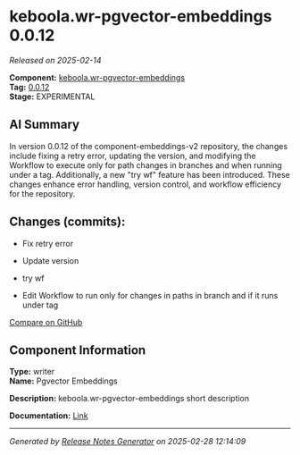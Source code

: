 # keboola.wr-pgvector-embeddings 0.0.12

_Released on 2025-02-14_

**Component:** [keboola.wr-pgvector-embeddings](https://github.com/keboola/component-embeddings-v2)  
**Tag:** [0.0.12](https://github.com/keboola/component-embeddings-v2/releases/tag/0.0.12)  
**Stage:** EXPERIMENTAL  


## AI Summary
In version 0.0.12 of the component-embeddings-v2 repository, the changes include fixing a retry error, updating the version, and modifying the Workflow to execute only for path changes in branches and when running under a tag. Additionally, a new "try wf" feature has been introduced. These changes enhance error handling, version control, and workflow efficiency for the repository.



## Changes (commits):


- Fix retry error 
  



- Update version 
  



- try wf 
  



- Edit Workflow to run only for changes in paths in branch and if it runs under tag 
  



[Compare on GitHub](https://github.com/component-embeddings-v2/compare/0.0.11...0.0.12)



## Component Information
**Type:** writer  
**Name:** Pgvector Embeddings  

**Description:** keboola.wr-pgvector-embeddings short description  


**Documentation:** [Link](https://github.com/keboola/component-embeddings-v2/blob/master/README.md)  



---
_Generated by [Release Notes Generator](https://github.com/keboola/release-notes-generator) on 2025-02-28 12:14:09_ 